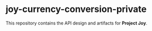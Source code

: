# joy-currency-conversion-private
 This repository contains the API design and artifacts for **Project Joy**.
